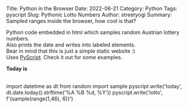 Title: Python in the Browser
Date: 2022-06-21
Category: Python
Tags: pyscript
Slug: Pythonic Lotto Numbers 
Author: streetyogi
Summary: Sampled ranges inside the browser, how cool is that?


Python code embedded in html which samples random Austrian lottery numbers.  
Also prints the date and writes into labeled elements.  
Bear in mind that this is just a simple static website :)  
Uses [PyScript](https://github.com/pyscript/pyscript/blob/main/docs/tutorials/getting-started.md). Check it out for some examples.  

<html>
    <head>
      <link rel="stylesheet" href="https://pyscript.net/alpha/pyscript.css" />
      <script defer src="https://pyscript.net/alpha/pyscript.js"></script>
      <link href="https://cdn.jsdelivr.net/npm/bootstrap@5.1.3/dist/css/bootstrap.min.css" rel="stylesheet" crossorigin="anonymous">
    </head>

  <body>
    <b><p>Today is <u><label id='today'></label></u></p></b>
    <br>
    <div id="lotto" class="alert alert-primary"></div>
    <py-script>
      import datetime as dt
      from random import sample
      pyscript.write('today', dt.date.today().strftime('%A %B %d, %Y'))
      pyscript.write('lotto', f'{sample(range(1,46), 6)}')
    </py-script>
  </body>
</html>
